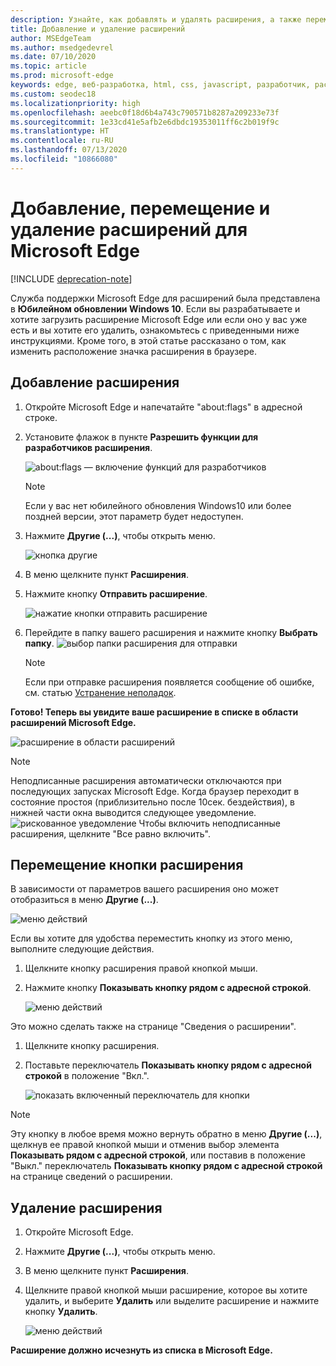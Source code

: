 ```yaml
---
description: Узнайте, как добавлять и удалять расширения, а также переместить кнопку расширения рядом с адресной строкой.
title: Добавление и удаление расширений
author: MSEdgeTeam
ms.author: msedgedevrel
ms.date: 07/10/2020
ms.topic: article
ms.prod: microsoft-edge
keywords: edge, веб-разработка, html, css, javascript, разработчик, расширение
ms.custom: seodec18
ms.localizationpriority: high
ms.openlocfilehash: aeebc0f18d6b4a743c790571b8287a209233e73f
ms.sourcegitcommit: 1e33cd41e5afb2e6dbdc19353011ff6c2b019f9c
ms.translationtype: HT
ms.contentlocale: ru-RU
ms.lasthandoff: 07/13/2020
ms.locfileid: "10866080"
---
```

# Добавление, перемещение и удаление расширений для Microsoft Edge  

[!INCLUDE [deprecation-note](../includes/deprecation-note.md)]  

Служба поддержки Microsoft Edge для расширений была представлена в **Юбилейном обновлении Windows 10**. Если вы разрабатываете и хотите загрузить расширение Microsoft Edge или если оно у вас уже есть и вы хотите его удалить, ознакомьтесь с приведенными ниже инструкциями.
Кроме того, в этой статье рассказано о том, как изменить расположение значка расширения в браузере.

## Добавление расширения

1. Откройте Microsoft Edge и напечатайте "about:flags" в адресной строке.

2. Установите флажок в пункте **Разрешить функции для разработчиков расширения**.

   ![about:flags — включение функций для разработчиков](./../media/sideload-aboutflags.png)
   > [!NOTE]
   > Если у вас нет юбилейного обновления Windows10 или более поздней версии, этот параметр будет недоступен.

3. Нажмите **Другие (...)**, чтобы открыть меню.

   ![кнопка другие](./../media/morebutton.png)  

4. В меню щелкните пункт **Расширения**.

5. Нажмите кнопку **Отправить расширение**.

   ![нажатие кнопки отправить расширение](./../media/sideload-load-extension.png)

6. Перейдите в папку вашего расширения и нажмите кнопку  **Выбрать папку**.
   ![выбор папки расширения для отправки](./../media/sideload-select-extension.png)
   > [!NOTE]
   > Если при отправке расширения появляется сообщение об ошибке, см. статью [Устранение неполадок](./../troubleshooting.md).


**Готово! Теперь вы увидите ваше расширение в списке в области расширений Microsoft Edge.**

![расширение в области расширений](./../media/sideload-extension-installed.png)

> [!NOTE]
> Неподписанные расширения автоматически отключаются при последующих запусках Microsoft Edge. Когда браузер переходит в состояние простоя (приблизительно после 10сек. бездействия), в нижней части окна выводится следующее уведомление. ![рискованное уведомление](./../media/riskynotification.png) Чтобы включить неподписанные расширения, щелкните "Все равно включить".



## Перемещение кнопки расширения
В зависимости от параметров вашего расширения оно может отобразиться в меню **Другие (...)**.

   ![меню действий](./../media/browseraction.png)  


Если вы хотите для удобства переместить кнопку из этого меню, выполните следующие действия.

1. Щелкните кнопку расширения правой кнопкой мыши.

2. Нажмите кнопку **Показывать кнопку рядом с адресной строкой**.

   ![меню действий](./../media/browseraction_contextmenu.png)  

Это можно сделать также на странице "Сведения о расширении".

1. Щелкните кнопку расширения.
2. Поставьте переключатель **Показывать кнопку рядом с адресной строкой** в положение "Вкл.".

   ![показать включенный переключатель для кнопки](./../media/show-button-toggle.png)

> [!NOTE]
> Эту кнопку в любое время можно вернуть обратно в меню **Другие (...)**, щелкнув ее правой кнопкой мыши и отменив выбор элемента **Показывать рядом с адресной строкой**, или поставив в положение "Выкл." переключатель **Показывать кнопку рядом с адресной строкой** на странице сведений о расширении.


## Удаление расширения

1. Откройте Microsoft Edge.

2. Нажмите **Другие (...)**, чтобы открыть меню.

3. В меню щелкните пункт **Расширения**.

4. Щелкните правой кнопкой мыши расширение, которое вы хотите удалить, и выберите **Удалить** или выделите расширение и нажмите кнопку **Удалить**.

   ![меню действий](./../media/remove.png)  

**Расширение должно исчезнуть из списка в Microsoft Edge.**
